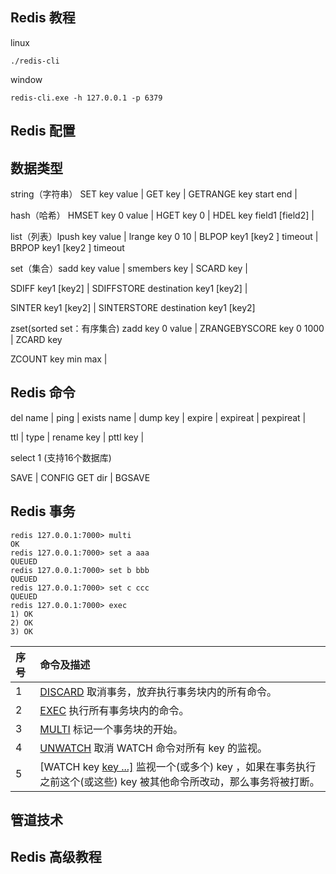 ## Redis 教程
linux

```
./redis-cli 
```



window

```
redis-cli.exe -h 127.0.0.1 -p 6379
```

##  Redis 配置



## 数据类型

string（字符串） SET key value  | GET key | GETRANGE key start end |

hash（哈希） HMSET key 0 value |  HGET  key 0 | HDEL key field1 [field2] | 

list（列表）lpush key value |  lrange key 0 10 | BLPOP key1 [key2 ] timeout | BRPOP key1 [key2 ] timeout

set（集合）sadd  key value | smembers key | SCARD key | 

SDIFF key1 [key2]    |  SDIFFSTORE destination key1 [key2] | 	

SINTER key1 [key2]  |  SINTERSTORE destination key1 [key2]

zset(sorted set：有序集合) zadd key 0 value |  ZRANGEBYSCORE key 0 1000 | ZCARD key

ZCOUNT key min max | 

## Redis 命令

del name | ping  | exists name | dump key | expire | expireat | pexpireat |

ttl | type | rename key | pttl key |

select 1 (支持16个数据库)

SAVE | CONFIG GET dir | BGSAVE

## Redis 事务

```
redis 127.0.0.1:7000> multi
OK
redis 127.0.0.1:7000> set a aaa
QUEUED
redis 127.0.0.1:7000> set b bbb
QUEUED
redis 127.0.0.1:7000> set c ccc
QUEUED
redis 127.0.0.1:7000> exec
1) OK
2) OK
3) OK
```

| 序号 | 命令及描述                                                   |
| :--- | :----------------------------------------------------------- |
| 1    | [DISCARD](https://www.runoob.com/redis/transactions-discard.html) 取消事务，放弃执行事务块内的所有命令。 |
| 2    | [EXEC](https://www.runoob.com/redis/transactions-exec.html) 执行所有事务块内的命令。 |
| 3    | [MULTI](https://www.runoob.com/redis/transactions-multi.html) 标记一个事务块的开始。 |
| 4    | [UNWATCH](https://www.runoob.com/redis/transactions-unwatch.html) 取消 WATCH 命令对所有 key 的监视。 |
| 5    | [WATCH key [key ...\]](https://www.runoob.com/redis/transactions-watch.html) 监视一个(或多个) key ，如果在事务执行之前这个(或这些) key 被其他命令所改动，那么事务将被打断。 |

## 管道技术



##  Redis 高级教程